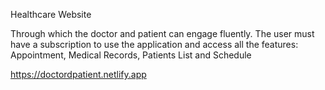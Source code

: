 Healthcare Website

Through which the doctor and patient can engage fluently.
The user must have a subscription to use the application and access all the features: Appointment, Medical Records, Patients List and Schedule

https://doctordpatient.netlify.app
